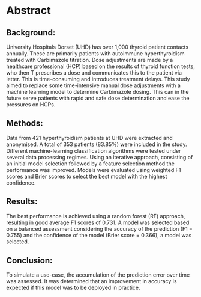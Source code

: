 # Abstract

## Background:
University Hospitals Dorset (UHD) has over 1,000 thyroid patient contacts annually. These are primarily patients with autoimmune hyperthyroidism treated with Carbimazole titration. Dose adjustments are made by a healthcare professional (HCP) based on the results of thyroid function tests, who then T prescribes a dose and communicates this to the patient via letter. This is time-consuming and introduces treatment delays. This study aimed to replace some time-intensive manual dose adjustments with a machine learning model to determine Carbimazole dosing. This can in the future serve patients with rapid and safe dose determination and ease the pressures on HCPs.

## Methods:
Data from 421 hyperthyroidism patients at UHD were extracted and anonymised. A total of 353 patients (83.85%) were included in the study. Different machine-learning classification algorithms were tested under several data processing regimes. Using an iterative approach, consisting of an initial model selection followed by a feature selection method the performance was improved. Models were evaluated using weighted F1 scores and Brier scores to select the best model with the highest confidence.

## Results:
The best performance is achieved using a random forest (RF) approach, resulting in good average F1 scores of 0.731. A model was selected based on a balanced assessment considering the accuracy of the prediction (F1 = 0.755) and the confidence of the model (Brier score = 0.366), a model was selected. 

## Conclusion:
To simulate a use-case, the accumulation of the prediction error over time was assessed. It was determined that an improvement in accuracy is expected if this model was to be deployed in practice.
